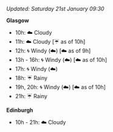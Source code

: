 *Updated: Saturday 21st January 09:30*

**Glasgow**

* 10h: :cloud: Cloudy
* 11h: :cloud: Cloudy [:umbrella: as of 10h]
* 12h: :cyclone: Windy (:cloud:) [:cloud: as of 9h]
* 13h - 16h: :cyclone: Windy (:cloud:) [:cloud: as of 10h]
* 17h: :cyclone: Windy (:cloud:)
* 18h: :umbrella: Rainy
* 19h, 20h: :cyclone: Windy (:cloud:) [:cloud: as of 10h]
* 21h: :umbrella: Rainy

**Edinburgh**

* 10h - 21h: :cloud: Cloudy
